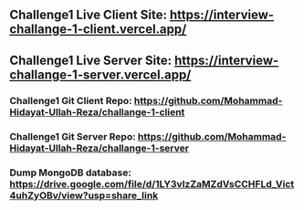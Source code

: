 ## Challenge1 Live Client Site: https://interview-challange-1-client.vercel.app/

## Challenge1 Live Server Site: https://interview-challange-1-server.vercel.app/

### Challenge1 Git Client Repo: https://github.com/Mohammad-Hidayat-Ullah-Reza/challange-1-client

### Challenge1 Git Server Repo: https://github.com/Mohammad-Hidayat-Ullah-Reza/challange-1-server

### Dump MongoDB database: https://drive.google.com/file/d/1LY3vlzZaMZdVsCCHFLd_Vict4uhZyOBv/view?usp=share_link
